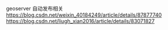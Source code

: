 geoserver 自动发布相关
https://blog.csdn.net/weixin_40184249/article/details/87877740
https://blog.csdn.net/liugh_xian2016/article/details/83071827